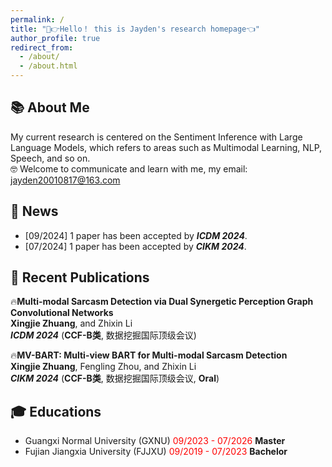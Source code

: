```yaml
---
permalink: /
title: "🤣👉Hello！ this is Jayden's research homepage👈"
author_profile: true
redirect_from: 
  - /about/
  - /about.html
---
```


## 📚 About Me
My current research is centered on the Sentiment Inference with Large Language Models, which refers to areas such as Multimodal Learning, NLP, Speech, and so on.</br>
🤓 Welcome to communicate and learn with me, my email: jayden20010817@163.com

## 📣 News
* [09/2024] 1 paper has been accepted by  _**ICDM 2024**_.
* [07/2024] 1 paper has been accepted by  _**CIKM 2024**_.


## 📝 Recent Publications

🔥**Multi-modal Sarcasm Detection via Dual Synergetic Perception Graph Convolutional Networks** </br>
  **Xingjie Zhuang**, and Zhixin Li </br>
  _**ICDM 2024**_ (**CCF-B类**, 数据挖掘国际顶级会议)
  
🔥**MV-BART: Multi-view BART for Multi-modal Sarcasm Detection** </br>
  **Xingjie Zhuang**, Fengling Zhou, and Zhixin Li </br>
   _**CIKM 2024**_ (**CCF-B类**, 数据挖掘国际顶级会议, **Oral**)

## 🎓 Educations
* Guangxi Normal University (GXNU) <font color='red'> 09/2023 - 07/2026 </font>  **Master** 
* Fujian Jiangxia University (FJJXU) <font color='red'> 09/2019 - 07/2023 </font>  **Bachelor** 



